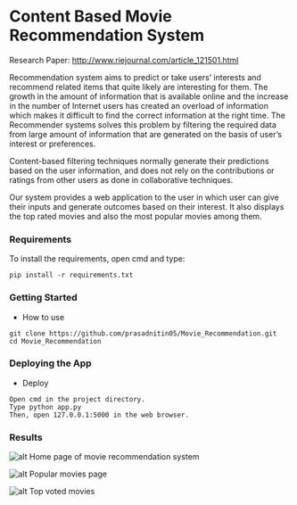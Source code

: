 # Content Based Movie Recommendation System

Research Paper: http://www.riejournal.com/article_121501.html

Recommendation system aims to predict or take users’ interests and recommend related items that quite likely are interesting for them. The growth in the amount of information that is available online and the increase in the number of Internet users has created an overload of information which makes it difficult to find the correct information at the right time. The Recommender systems solves this problem  by filtering the required data from large amount of information that are generated on the basis of  user’s interest or preferences.

Content-based filtering techniques normally generate their predictions based on the user information, and does not rely on the contributions or ratings from other users as done in collaborative techniques.

Our system provides a web application to the user in which user can give their inputs and generate outcomes based on their interest. It also displays the top rated movies and also the most popular movies among them.

### Requirements

To install the requirements, open cmd and type:

```
pip install -r requirements.txt
```

### Getting Started

- How to use
```
git clone https://github.com/prasadnitin05/Movie_Recommendation.git
cd Movie_Recommendation
```
### Deploying the App

- Deploy

```
Open cmd in the project directory.
Type python app.py
Then, open 127.0.0.1:5000 in the web browser.
```

### Results


![alt Home page of movie recommendation system](https://github.com/prasadnitin05/Movie_Recommendation/blob/master/results/output1.PNG?raw=true)


![alt Popular movies page](https://github.com/prasadnitin05/Movie_Recommendation/blob/master/results/output2.PNG?raw=true)


![alt Top voted movies](https://github.com/prasadnitin05/Movie_Recommendation/blob/master/results/output3.PNG?raw=true)
